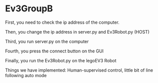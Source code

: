 # Ev3GroupB
First, you need to check the ip address of the computer.

Then, you change the ip address in server.py and Ev3Robot.py (HOST)

Third, you run server.py on the computer

Fourth, you press the connect button on the GUI

Finally, you run the Ev3Robot.py on the legoEV3 Robot

Things we have implemented: Human-supervised control, little bit of line following auto mode
